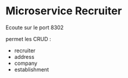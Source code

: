 # Microservice Recruiter

Ecoute sur le port 8302

permet les CRUD :
  - recruiter
  - address
  - company
  - establishment
